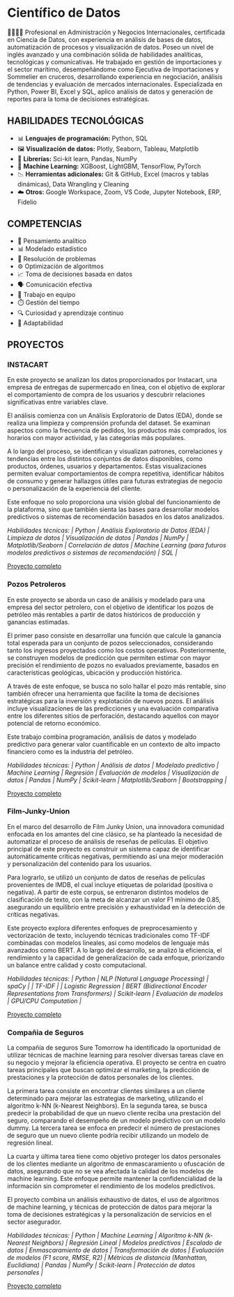# Científico de Datos 

👩‍🔬👩‍💻 Profesional en Administración y Negocios Internacionales, certificada en Ciencia de Datos, con experiencia en análisis de bases de datos, automatización de procesos y visualización de datos. Poseo un nivel de inglés avanzado y una combinación sólida de habilidades analíticas, tecnológicas y comunicativas. He trabajado en gestión de importaciones y el sector marítimo, desempeñándome como Ejecutiva de Importaciones y Sommelier en cruceros, desarrollando experiencia en negociación, análisis de tendencias y evaluación de mercados internacionales. Especializada en Python, Power BI, Excel y SQL, aplico análisis de datos y generación de reportes para la toma de decisiones estratégicas.

## HABILIDADES TECNOLÓGICAS

- 📊 **Lenguajes de programación:** Python, SQL
- 🖼️ **Visualización de datos:** Plotly, Seaborn, Tableau, Matplotlib
- 🧰 **Librerías:** Sci-kit learn, Pandas, NumPy
- 🧠 **Machine Learning:** XGBoost, LightGBM, TensorFlow, PyTorch
- 📉 **Herramientas adicionales:** Git & GitHub, Excel (macros y tablas dinámicas), Data Wrangling y Cleaning
- ☁️ **Otros:** Google Workspace, Zoom, VS Code, Jupyter Notebook, ERP, Fidelio

## COMPETENCIAS

- 🧩 Pensamiento analítico
- 📊 Modelado estadístico
- 🧠 Resolución de problemas
- ⚙️ Optimización de algoritmos
- 📈 Toma de decisiones basada en datos
- 🗣️ Comunicación efectiva
- 🤝 Trabajo en equipo
- ⏱️ Gestión del tiempo
- 🔍 Curiosidad y aprendizaje continuo
- 🌱 Adaptabilidad

## PROYECTOS

### INSTACART

En este proyecto se analizan los datos proporcionados por Instacart, una empresa de entregas de supermercado en línea, con el objetivo de explorar el comportamiento de compra de los usuarios y descubrir relaciones significativas entre variables clave.

El análisis comienza con un Análisis Exploratorio de Datos (EDA), donde se realiza una limpieza y comprensión profunda del dataset. Se examinan aspectos como la frecuencia de pedidos, los productos más comprados, los horarios con mayor actividad, y las categorías más populares.

A lo largo del proceso, se identifican y visualizan patrones, correlaciones y tendencias entre los distintos conjuntos de datos disponibles, como productos, órdenes, usuarios y departamentos. Estas visualizaciones permiten evaluar comportamientos de compra repetitiva, identificar hábitos de consumo y generar hallazgos útiles para futuras estrategias de negocio o personalización de la experiencia del cliente.

Este enfoque no solo proporciona una visión global del funcionamiento de la plataforma, sino que también sienta las bases para desarrollar modelos predictivos o sistemas de recomendación basados en los datos analizados.

_Habilidades técnicas: | Python | Análisis Exploratorio de Datos (EDA) | Limpieza de datos | Visualización de datos | Pandas | NumPy | Matplotlib/Seaborn | Correlación de datos | Machine Learning (para futuros modelos predictivos o sistemas de recomendación) | SQL |_

[Proyecto completo](https://github.com/yesi-or/Instacart.git)

### Pozos Petroleros

En este proyecto se aborda un caso de análisis y modelado para una empresa del sector petrolero, con el objetivo de identificar los pozos de petróleo más rentables a partir de datos históricos de producción y ganancias estimadas.

El primer paso consiste en desarrollar una función que calcule la ganancia total esperada para un conjunto de pozos seleccionados, considerando tanto los ingresos proyectados como los costos operativos. Posteriormente, se construyen modelos de predicción que permiten estimar con mayor precisión el rendimiento de pozos no evaluados previamente, basados en características geológicas, ubicación y producción histórica.

A través de este enfoque, se busca no solo hallar el pozo más rentable, sino también ofrecer una herramienta que facilite la toma de decisiones estratégicas para la inversión y explotación de nuevos pozos. El análisis incluye visualizaciones de las predicciones y una evaluación comparativa entre los diferentes sitios de perforación, destacando aquellos con mayor potencial de retorno económico.

Este trabajo combina programación, análisis de datos y modelado predictivo para generar valor cuantificable en un contexto de alto impacto financiero como es la industria del petróleo.

_Habilidades técnicas: | Python | Análisis de datos | Modelado predictivo | Machine Learning | Regresión | Evaluación de modelos | Visualización de datos | Pandas | NumPy | Scikit-learn | Matplotlib/Seaborn | Bootstrapping |_

[Proyecto completo](https://github.com/yesi-or/M-todo-Bootstrapping)


### Film-Junky-Union

En el marco del desarrollo de Film Junky Union, una innovadora comunidad enfocada en los amantes del cine clásico, se ha planteado la necesidad de automatizar el proceso de análisis de reseñas de películas. El objetivo principal de este proyecto es construir un sistema capaz de identificar automáticamente críticas negativas, permitiendo así una mejor moderación y personalización del contenido para los usuarios.

Para lograrlo, se utilizó un conjunto de datos de reseñas de películas provenientes de IMDB, el cual incluye etiquetas de polaridad (positiva o negativa). A partir de este corpus, se entrenaron distintos modelos de clasificación de texto, con la meta de alcanzar un valor F1 mínimo de 0.85, asegurando un equilibrio entre precisión y exhaustividad en la detección de críticas negativas.

Este proyecto explora diferentes enfoques de preprocesamiento y vectorización de texto, incluyendo técnicas tradicionales como TF-IDF combinadas con modelos lineales, así como modelos de lenguaje más avanzados como BERT. A lo largo del desarrollo, se analizó la eficiencia, el rendimiento y la capacidad de generalización de cada enfoque, priorizando un balance entre calidad y costo computacional.

_Habilidades técnicas: | Python | NLP (Natural Language Processing) | spaCy | | TF-IDF | | Logistic Regression | BERT (Bidirectional Encoder Representations from Transformers) | Scikit-learn | Evaluación de modelos | GPU/CPU Computation |_

[Proyecto completo](https://github.com/yesi-or/Film-Junky-Union.git)

### Compañia de Seguros

La compañía de seguros Sure Tomorrow ha identificado la oportunidad de utilizar técnicas de machine learning para resolver diversas tareas clave en su negocio y mejorar la eficiencia operativa. El proyecto se centra en cuatro tareas principales que buscan optimizar el marketing, la predicción de prestaciones y la protección de datos personales de los clientes.

La primera tarea consiste en encontrar clientes similares a un cliente determinado para mejorar las estrategias de marketing, utilizando el algoritmo k-NN (k-Nearest Neighbors). En la segunda tarea, se busca predecir la probabilidad de que un nuevo cliente reciba una prestación del seguro, comparando el desempeño de un modelo predictivo con un modelo dummy. La tercera tarea se enfoca en predecir el número de prestaciones de seguro que un nuevo cliente podría recibir utilizando un modelo de regresión lineal.

La cuarta y última tarea tiene como objetivo proteger los datos personales de los clientes mediante un algoritmo de enmascaramiento u ofuscación de datos, asegurando que no se vea afectada la calidad de los modelos de machine learning. Este enfoque permite mantener la confidencialidad de la información sin comprometer el rendimiento de los modelos predictivos.

El proyecto combina un análisis exhaustivo de datos, el uso de algoritmos de machine learning, y técnicas de protección de datos para mejorar la toma de decisiones estratégicas y la personalización de servicios en el sector asegurador.

_Habilidades técnicas: | Python | Machine Learning | Algoritmo k-NN (k-Nearest Neighbors) | Regresión Lineal | Modelos predictivos | Escalado de datos | Enmascaramiento de datos | Transformación de datos | Evaluación de modelos (F1 score, RMSE, R2)  | Métricas de distancia (Manhattan, Euclidiana) | Pandas | NumPy | Scikit-learn | Protección de datos personales |_

[Proyecto completo](https://github.com/yesi-or/Compa-ia-de-Seguros.git)
